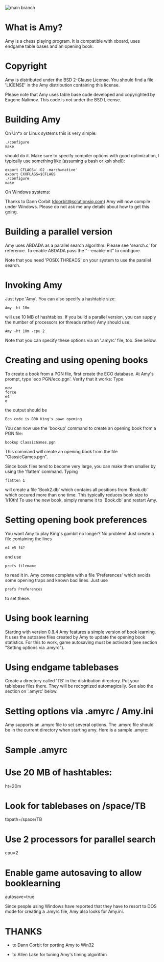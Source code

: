 ![main branch](https://github.com/thgreiner/amy/actions/workflows/c-cpp.yml/badge.svg)

What is Amy?
============

Amy is a chess playing program.  It is compatible with xboard, uses endgame
table bases and an opening book.

Copyright
=========

Amy is distributed under the BSD 2-Clause License. You should find a file
'LICENSE' in the Amy distribution containing this license.

Please note that Amy uses table base code developed and copyrighted by
Eugene Nalimov. This code is *not* under the BSD License.

Building Amy
============

On Un*x or Linux systems this is very simple:

	./configure
	make

should do it. Make sure to specify compiler options with good optimization, I
typically use something like (assuming a bash or ksh shell):

	export CFLAGS='-O2 -march=native'
	export CXXFLAGS=$CFLAGS
	./configure
	make

On Windows systems:

Thanks to Dann Corbit (dcorbit@solutionsiq.com) Amy will now compile under
Windows. Please do not ask me any details about how to get this going.


Building a parallel version
===========================

Amy uses ABDADA as a parallel search algorithm. Please see 'search.c' for
reference. To enable ABDADA pass the "--enable-mt" to configure.

Note that you need 'POSIX THREADS' on your system to use the parallel search.


Invoking Amy
============

Just type 'Amy'. You can also specify a hashtable size:

	Amy -ht 10m
	
will use 10 MB of hashtables. If you build a parallel version, you can supply
the number of processors (or threads rather) Amy should use:

	Amy -ht 10m -cpu 2

Note that you can specify these options via an '.amyrc' file, too. See below.
	
 

Creating and using opening books
================================

To create a book from a PGN file, first create the ECO database. At Amy's
prompt, type 'eco PGN/eco.pgn'. Verify that it works: Type 

	new
	force
	e4
	e

the output should be 

	Eco code is B00 King's pawn opening

You can now use the 'bookup' command to create an opening book from a PGN file:

	bookup ClassicGames.pgn

This command will create an opening book from the file "ClassicGames.pgn".

Since book files tend to become very large, you can make them smaller by using
the 'flatten' command. Typing

	flatten 1

will create a file 'Book2.db' which contains all positions from 'Book.db' which
occured more than one time. This typically reduces book size to 1/10th! To use
the new book, simply rename it to 'Book.db' and restart Amy.


Setting opening book preferences
================================

You want Amy to play King's gambit no longer? No problem! Just create a file
containing the lines

	e4 e5 f4?

and use 

	prefs filename

to read it in. Amy comes complete with a file 'Preferences' which avoids some
opening traps and known bad lines. Just use

	prefs Preferences

to set these.


Using book learning
===================

Starting with version 0.8.4 Amy features a simple version of book learning.
It uses the autosave files created by Amy to update the opening book statistics.
For this to work, game autosaving must be activated (see section "Setting 
options via .amyrc").


Using endgame tablebases
========================

Create a directory called 'TB' in the distribution directory. Put your 
tablebase files there. They will be recognized automagically. See also the
section on '.amyrc' below.


Setting options via .amyrc / Amy.ini
====================================

Amy supports an .amyrc file to set several options. The .amyrc file should be
in the current directory when starting amy. Here is a sample .amyrc:

#
# Sample .amyrc 
#
# Use 20 MB of hashtables:
ht=20m
#
# Look for tablebases on /space/TB
tbpath=/space/TB
#
# Use 2 processors for parallel search
cpu=2
#
# Enable game autosaving to allow booklearning
autosave=true

Since people using Windows have reported that they have to resort to DOS mode
for creating a .amyrc file, Amy also looks for Amy.ini.


THANKS
======

- to Dann Corbit for porting Amy to Win32

- to Allen Lake for tuning Amy's timing algorithm

